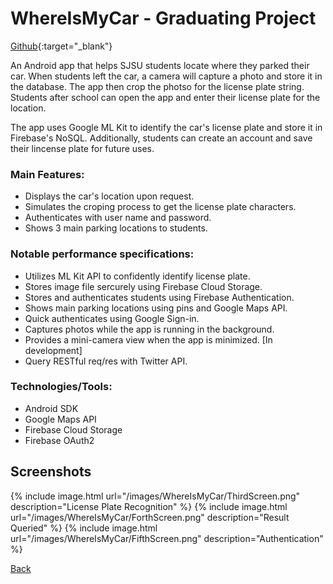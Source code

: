 # WhereIsMyCar - Graduating Project

[Github](https://github.com/Jackbui96/WhereIsMyCar){:target="_blank"}

An Android app that helps SJSU students locate where they parked their car. When students left the car, a camera will capture a photo and store it in the database. The app then crop the photso for the license plate string. Students after school can open the app and enter their license plate for the location.

The app uses Google ML Kit to identify the car's license plate and store it in Firebase's NoSQL. Additionally, students can create an account and save their lincense plate for future uses.

### Main Features:
 - Displays the car's location upon request.
 - Simulates the croping process to get the license plate characters.
 - Authenticates with user name and password.
 - Shows 3 main parking locations to students.

### Notable performance specifications:
 - Utilizes ML Kit API to confidently identify license plate.
 - Stores image file sercurely using Firebase Cloud Storage.
 - Stores and authenticates students using Firebase Authentication.
 - Shows main parking locations using pins and Google Maps API.
 - Quick authenticates using Google Sign-in.
 - Captures photos while the app is running in the background.
 - Provides a mini-camera view when the app is minimized. [In development]
 - Query RESTful req/res with Twitter API.

### Technologies/Tools:
 - Android SDK
 - Google Maps API
 - Firebase Cloud Storage
 - Firebase OAuth2

## Screenshots
{% include image.html url="/images/WhereIsMyCar/ThirdScreen.png" description="License Plate Recognition" %}
{% include image.html url="/images/WhereIsMyCar/ForthScreen.png" description="Result Queried" %}
{% include image.html url="/images/WhereIsMyCar/FifthScreen.png" description="Authentication" %}

[Back](/index)